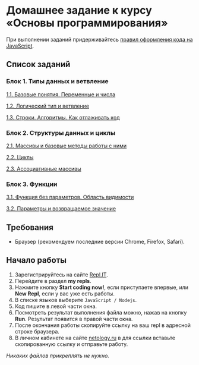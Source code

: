 # Домашнее задание к курсу «Основы программирования»

При выполнении заданий придерживайтесь [правил оформления кода на JavaScript](./codestyle.md).

## Список заданий

### Блок 1. Типы данных и ветвление

[1.1. Базовые понятия. Переменные и числа](./1.1_variables)

[1.2. Логический тип и ветвление](./1.2_if_and_boolean)

[1.3. Строки. Алгоритмы. Как отлаживать код](./1.3_strings_and_debug)

### Блок 2. Структуры данных и циклы

[2.1. Массивы и базовые методы работы с ними](./2.1_array/)

[2.2. Циклы](./2.2_cycles/)

[2.3. Ассоциативные массивы](./2.3_associative_arrays)

### Блок 3. Функции

[3.1. Функция без параметров. Область видимости](./3.1_function_no_args)

[3.2. Параметры и возвращаемое значение](./3.2_function_params_returns/)

## Требования

- Браузер (рекомендуем последние версии Chrome, Firefox, Safari).

## Начало работы

1. Зарегистрируйтесь на сайте [Repl.IT](https://repl.it/).
2. Перейдите в раздел **my repls**.
3. Нажмите кнопку **Start coding now!**, если приступаете впервые, или **New Repl**, если у вас уже есть работы.
4. В списке языков выберите `JavaScript / Nodejs`.
5. Код пишите в левой части окна.
6. Посмотреть результат выполнения файла можно, нажав на кнопку **Run**. Результат появится в правой части окна.
7. После окончания работы скопируйте ссылку на ваш repl в адресной строке браузера.
8. В личном кабинете на сайте [netology.ru](http://netology.ru/) в для ссылки вставьте скопированную ссылку и отправьте работу.

*Никаких файлов прикреплять не нужно.*
